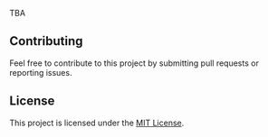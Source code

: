 TBA

## Contributing

Feel free to contribute to this project by submitting pull requests or reporting issues.

## License

This project is licensed under the [MIT License](LICENSE).
